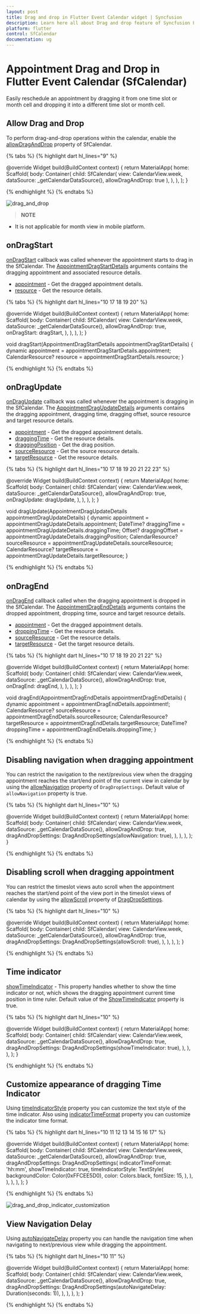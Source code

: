 ```yaml
---
layout: post 
title: Drag and drop in Flutter Event Calendar widget | Syncfusion
description: Learn here all about Drag and drop feature of Syncfusion Flutter Event Calendar (SfCalendar) widget and more.
platform: flutter
control: SfCalendar
documentation: ug
---
```


# Appointment Drag and Drop in Flutter Event Calendar (SfCalendar)

Easily reschedule an appointment by dragging it from one time slot or month cell and dropping it into a different time slot or month cell.

## Allow Drag and Drop

To perform drag-and-drop operations within the calendar, enable the [allowDragAndDrop](https://pub.dev/documentation/syncfusion_flutter_calendar/latest/calendar/SfCalendar/allowDragAndDrop.html) property of SfCalendar.

{% tabs %}
{% highlight dart hl_lines="9" %}

@override
Widget build(BuildContext context) {
  return MaterialApp(
    home: Scaffold(
      body: Container(
        child: SfCalendar(
            view: CalendarView.week,
            dataSource: _getCalendarDataSource(),
            allowDragAndDrop: true
        ),
      ),
    ),
  );
}

{% endhighlight %}
{% endtabs %}

![drag_and_drop](images/appointments/dragdrop.gif)

>**NOTE**
* It is not applicable for month view in mobile platform.

## onDragStart

[onDragStart](https://pub.dev/documentation/syncfusion_flutter_calendar/latest/calendar/SfCalendar/onDragStart.html) callback was called whenever the appointment starts to drag in the SfCalendar. The [AppointmentDragStartDetails](https://pub.dev/documentation/syncfusion_flutter_calendar/latest/calendar/AppointmentDragStartDetails-class.html) arguments contains the dragging appointment and associated resource details. 

* [appointment](https://pub.dev/documentation/syncfusion_flutter_calendar/latest/calendar/AppointmentDragStartDetails/appointment.html) - Get the dragged appointment details. 
* [resource](https://pub.dev/documentation/syncfusion_flutter_calendar/latest/calendar/AppointmentDragStartDetails/resource.html) - Get the resource details.

{% tabs %}
{% highlight dart hl_lines="10 17 18 19 20" %}

@override
Widget build(BuildContext context) {
  return MaterialApp(
    home: Scaffold(
      body: Container(
        child: SfCalendar(
          view: CalendarView.week,
          dataSource: _getCalendarDataSource(),
		  allowDragAndDrop: true,
		  onDragStart: dragStart,
        ),
      ),
    ),
  );
}

void dragStart(AppointmentDragStartDetails appointmentDragStartDetails) {
  dynamic appointment = appointmentDragStartDetails.appointment;
  CalendarResource? resource = appointmentDragStartDetails.resource;
}

{% endhighlight %}
{% endtabs %}

## onDragUpdate

[onDragUpdate](https://pub.dev/documentation/syncfusion_flutter_calendar/latest/calendar/SfCalendar/onDragUpdate.html) callback was called whenever the appointment is dragging in the SfCalendar. The [AppointmentDragUpdateDetails](https://pub.dev/documentation/syncfusion_flutter_calendar/latest/calendar/AppointmentDragUpdateDetails-class.html) arguments contains the dragging appointment, dragging time, dragging offset, source resource and target resource details. 

* [appointment](https://pub.dev/documentation/syncfusion_flutter_calendar/latest/calendar/AppointmentDragUpdateDetails/appointment.html) - Get the dragged appointment details. 
* [draggingTime](https://pub.dev/documentation/syncfusion_flutter_calendar/latest/calendar/AppointmentDragUpdateDetails/draggingTime.html) - Get the resource details.
* [draggingPosition](https://pub.dev/documentation/syncfusion_flutter_calendar/latest/calendar/AppointmentDragUpdateDetails/draggingPosition.html) - Get the drag position.
* [sourceResource](https://pub.dev/documentation/syncfusion_flutter_calendar/latest/calendar/AppointmentDragUpdateDetails/sourceResource.html) - Get the source resource details.
* [targetResource](https://pub.dev/documentation/syncfusion_flutter_calendar/latest/calendar/AppointmentDragUpdateDetails/targetResource.html) - Get the resource details.

{% tabs %}
{% highlight dart hl_lines="10 17 18 19 20 21 22 23" %}

@override
Widget build(BuildContext context) {
  return MaterialApp(
    home: Scaffold(
      body: Container(
        child: SfCalendar(
          view: CalendarView.week,
          dataSource: _getCalendarDataSource(),
          allowDragAndDrop: true,
          onDragUpdate: dragUpdate,
        ),
      ),
    ),
  );
}

void dragUpdate(AppointmentDragUpdateDetails appointmentDragUpdateDetails) {
  dynamic appointment = appointmentDragUpdateDetails.appointment;
  DateTime? draggingTime = appointmentDragUpdateDetails.draggingTime;
  Offset? draggingOffset = appointmentDragUpdateDetails.draggingPosition;
  CalendarResource? sourceResource = appointmentDragUpdateDetails.sourceResource;
  CalendarResource? targetResource = appointmentDragUpdateDetails.targetResource;
}

{% endhighlight %}
{% endtabs %}

## onDragEnd

[onDragEnd](https://pub.dev/documentation/syncfusion_flutter_calendar/latest/calendar/SfCalendar/onDragEnd.html) callback called when the dragging appointment is dropped in the SfCalendar. The [AppointmentDragEndDetails](https://pub.dev/documentation/syncfusion_flutter_calendar/latest/calendar/AppointmentDragEndDetails-class.html) arguments contains the dropped appointment, dropping time, source and target resource details. 

* [appointment](https://pub.dev/documentation/syncfusion_flutter_calendar/latest/calendar/AppointmentDragEndDetails/appointment.html) - Get the dragged appointment details. 
* [droppingTime](https://pub.dev/documentation/syncfusion_flutter_calendar/latest/calendar/AppointmentDragEndDetails/droppingTime.html) - Get the resource details.
* [sourceResource](https://pub.dev/documentation/syncfusion_flutter_calendar/latest/calendar/AppointmentDragEndDetails/sourceResource.html) - Get the resource details.
* [targetResource](https://pub.dev/documentation/syncfusion_flutter_calendar/latest/calendar/AppointmentDragEndDetails/targetResource.html) - Get the target resource details.

{% tabs %}
{% highlight dart hl_lines="10 17 18 19 20 21 22" %}

@override
Widget build(BuildContext context) {
  return MaterialApp(
    home: Scaffold(
      body: Container(
        child: SfCalendar(
          view: CalendarView.week,
          dataSource: _getCalendarDataSource(),
		  allowDragAndDrop: true,
		  onDragEnd: dragEnd,
        ),
      ),
    ),
  );
}

void dragEnd(AppointmentDragEndDetails appointmentDragEndDetails) {
  dynamic appointment = appointmentDragEndDetails.appointment!;
  CalendarResource? sourceResource = appointmentDragEndDetails.sourceResource;
  CalendarResource? targetResource = appointmentDragEndDetails.targetResource;
  DateTime? droppingTime = appointmentDragEndDetails.droppingTime;
}

{% endhighlight %}
{% endtabs %}

## Disabling navigation when dragging appointment

You can restrict the navigation to the next/previous view when the dragging appointment reaches the start/end point of the current view in calendar by using the [allowNavigation](https://pub.dev/documentation/syncfusion_flutter_calendar/latest/calendar/DragAndDropSettings/allowNavigation.html) property of `DragDropSettings`. Default value of `allowNavigation` property is true.

{% tabs %}
{% highlight dart hl_lines="10" %}

@override
Widget build(BuildContext context) {
  return MaterialApp(
    home: Scaffold(
      body: Container(
        child: SfCalendar(
          view: CalendarView.week,
          dataSource: _getCalendarDataSource(),
          allowDragAndDrop: true,
          dragAndDropSettings: DragAndDropSettings(allowNavigation: true),
        ),
      ),
    ),
  );
}
	
{% endhighlight %}
{% endtabs %}

## Disabling scroll when dragging appointment

You can restrict the timeslot views auto scroll when the appointment reaches the start/end point of the view port in the timeslot views of calendar by using the [allowScroll](https://pub.dev/documentation/syncfusion_flutter_calendar/latest/calendar/DragAndDropSettings/allowScroll.html) property of [DragDropSettings](https://pub.dev/documentation/syncfusion_flutter_calendar/latest/calendar/DragAndDropSettings/DragAndDropSettings.html).

{% tabs %}
{% highlight dart hl_lines="10" %}

@override
Widget build(BuildContext context) {
  return MaterialApp(
    home: Scaffold(
      body: Container(
        child: SfCalendar(
          view: CalendarView.week,
          dataSource: _getCalendarDataSource(),
          allowDragAndDrop: true,
          dragAndDropSettings: DragAndDropSettings(allowScroll: true),
        ),
      ),
    ),
  );
}
	
{% endhighlight %}
{% endtabs %}

## Time indicator

[showTimeIndicator](https://pub.dev/documentation/syncfusion_flutter_calendar/latest/calendar/DragAndDropSettings/showTimeIndicator.html) - This property handles whether to show the time indicator or not, which shows the dragging appointment current time position in time ruler. Default value of the [ShowTimeIndicator](https://pub.dev/documentation/syncfusion_flutter_calendar/latest/calendar/DragAndDropSettings/showTimeIndicator.html) property is true.

{% tabs %}
{% highlight dart hl_lines="10" %}

@override
Widget build(BuildContext context) {
  return MaterialApp(
    home: Scaffold(
      body: Container(
        child: SfCalendar(
          view: CalendarView.week,
          dataSource: _getCalendarDataSource(),
          allowDragAndDrop: true,
          dragAndDropSettings: DragAndDropSettings(showTimeIndicator: true),
        ),
      ),
    ),
  );
}
	
{% endhighlight %}
{% endtabs %}

## Customize appearance of dragging Time Indicator

Using [timeIndicatorStyle](https://pub.dev/documentation/syncfusion_flutter_calendar/latest/calendar/DragAndDropSettings/timeIndicatorStyle.html) property you can customize the text style of the time indicator. Also using [indicatorTimeFormat](https://pub.dev/documentation/syncfusion_flutter_calendar/latest/calendar/DragAndDropSettings/indicatorTimeFormat.html) property you can customize the indicator time format.

{% tabs %}
{% highlight dart hl_lines="10 11 12 13 14 15 16 17" %}

@override
Widget build(BuildContext context) {
  return MaterialApp(
    home: Scaffold(
      body: Container(
        child: SfCalendar(
          view: CalendarView.week,
          dataSource: _getCalendarDataSource(),
          allowDragAndDrop: true,
          dragAndDropSettings: DragAndDropSettings(
            indicatorTimeFormat: 'hh:mm',
            showTimeIndicator: true,
            timeIndicatorStyle: TextStyle(
              backgroundColor: Color(0xFFCEE5D0),
              color: Colors.black,
              fontSize: 15,
            ),
          ),
        ),
      ),
    ),
  );
}

{% endhighlight %}
{% endtabs %}

![drag_and_drop_indicator_customization](images/appointments/dragtime_customization.gif)

## View Navigation Delay

Using [autoNavigateDelay](https://pub.dev/documentation/syncfusion_flutter_calendar/latest/calendar/DragAndDropSettings/autoNavigateDelay.html) property you can handle the navigation time when navigating to next/previous view while dragging the appointment.

{% tabs %}
{% highlight dart hl_lines="10 11" %}

@override
Widget build(BuildContext context) {
  return MaterialApp(
    home: Scaffold(
      body: Container(
        child: SfCalendar(
          view: CalendarView.week,
          dataSource: _getCalendarDataSource(),
          allowDragAndDrop: true,
          dragAndDropSettings:
              DragAndDropSettings(autoNavigateDelay: Duration(seconds: 1)),
        ),
      ),
    ),
  );
}
	
{% endhighlight %}
{% endtabs %}